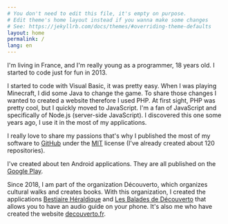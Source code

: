```yaml
---
# You don't need to edit this file, it's empty on purpose.
# Edit theme's home layout instead if you wanna make some changes
# See: https://jekyllrb.com/docs/themes/#overriding-theme-defaults
layout: home
permalink: /
lang: en
---
```


I'm living in France, and I'm really young as a programmer, 18 years old. I started to code just for fun in 2013.

I started to code with Visual Basic, it was pretty easy. When I was playing Minecraft, I did some Java to change the game. To share those changes I wanted to created a website therefore I used PHP. At first sight, PHP was pretty cool, but I quickly moved to JavaScript. I'm a fan of JavaScript and specifically of Node.js (server-side JavaScript). I discovered this one some years ago, I use it in the most of my applications.

I really love to share my passions that's why I published the most of my software to [GitHub](https://github.com/cedced19) under the [MIT](/license) license (I've already created about 120 repositories).

I've created about ten Android applications. They are all published on the [Google Play](https://play.google.com/store/apps/dev?id=8053368172585015347).

Since 2018, I am part of the organization Découverto, which organizes cultural walks and creates books. With this organization, I created the applications [Bestiaire Héraldique](https://play.google.com/store/apps/details?id=com.bestiaireheraldique) and [Les Balades de Découverto](https://play.google.com/store/apps/details?id=com.lesbaladesdedecouverto) that allows you to have an audio guide on your phone. It's also me who have created the website [decouverto.fr](https://decouverto.fr).
